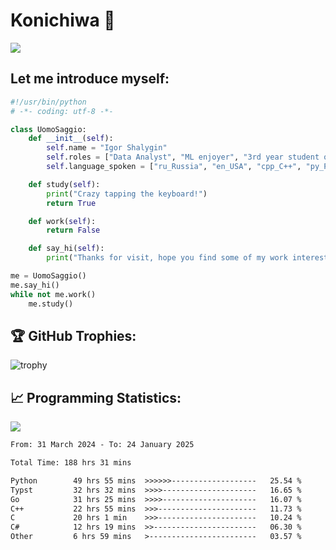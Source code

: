 # Konichiwa 👋
![](https://komarev.com/ghpvc/?username=IgorFandre&color=brightgreen)

## Let me introduce myself:
```py
#!/usr/bin/python
# -*- coding: utf-8 -*-

class UomoSaggio:
    def __init__(self):
        self.name = "Igor Shalygin"
        self.roles = ["Data Analyst", "ML enjoyer", "3rd year student of MIPT"]
        self.language_spoken = ["ru_Russia", "en_USA", "cpp_C++", "py_Python", "go_Golang"]

    def study(self):
        print("Crazy tapping the keyboard!")
        return True

    def work(self):
        return False

    def say_hi(self):
        print("Thanks for visit, hope you find some of my work interesting.")

me = UomoSaggio()
me.say_hi()
while not me.work()
    me.study()
```

## 🏆 GitHub Trophies:
![trophy](https://github-profile-trophy.vercel.app/?username=IgorFandre&title=MultiLanguage,Repositories,Commits,Experience,PullRequest,Reviews)

## 📈 Programming Statistics:

![](https://github-profile-summary-cards.vercel.app/api/cards/profile-details?username=IgorFandre&theme=solarized_dark)

<!--START_SECTION:waka-->

```txt
From: 31 March 2024 - To: 24 January 2025

Total Time: 188 hrs 31 mins

Python        49 hrs 55 mins  >>>>>>-------------------   25.54 %
Typst         32 hrs 32 mins  >>>>---------------------   16.65 %
Go            31 hrs 25 mins  >>>>---------------------   16.07 %
C++           22 hrs 55 mins  >>>----------------------   11.73 %
C             20 hrs 1 min    >>>----------------------   10.24 %
C#            12 hrs 19 mins  >>-----------------------   06.30 %
Other         6 hrs 59 mins   >------------------------   03.57 %
```

<!--END_SECTION:waka-->

